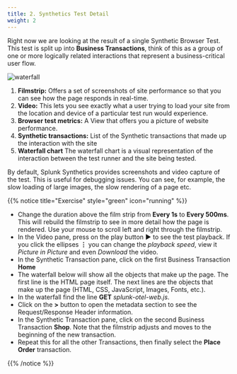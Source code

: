 ```yaml
---
title: 2. Synthetics Test Detail
weight: 2
---
```


Right now we are looking at the result of a single Synthetic Browser Test. This test is split up into **Business Transactions**, think of this as a group of one or more logically related interactions that represent a business-critical user flow.

![waterfall](../images/synth-waterfall.png)

1. **Filmstrip:** Offers a set of screenshots of site performance so that you can see how the page responds in real-time.
2. **Video:** This lets you see exactly what a user trying to load your site from the location and device of a particular test run would experience.
3. **Browser test metrics:**  A View that offers you a picture of website performance.
4. **Synthetic transactions:**  List of the Synthetic transactions that made up the interaction with the site
5. **Waterfall chart**  The waterfall chart is a visual representation of the interaction between the test runner and the site being tested.

By default, Splunk Synthetics provides screenshots and video capture of the test. This is useful for debugging issues. You can see, for example, the slow loading of large images, the slow rendering of a page etc.

{{% notice title="Exercise" style="green" icon="running" %}}

* Change the duration above the film strip from **Every 1s** to **Every 500ms**. This will rebuild the filmstrip to see in more detail how the page is rendered. Use your mouse to scroll left and right through the filmstrip.
* In the Video pane, press on the play button **▶** to see the test playback. If you click the ellipses **⋮** you can change the *playback speed*, view it *Picture in Picture* and even *Download* the video.
* In the Synthetic Transaction pane, click on the first Business Transaction **Home**
* The waterfall below will show all the objects that make up the page. The first line is the HTML page itself. The next lines are the objects that make up the page (HTML, CSS, JavaScript, Images, Fonts, etc.).
* In the waterfall find the line **GET** *splunk-otel-web.js*.
* Click on the **>** button to open the metadata section to see the Request/Response Header information.
* In the Synthetic Transaction pane, click on the second Business Transaction **Shop**. Note that the filmstrip adjusts and moves to the beginning of the new transaction.
* Repeat this for all the other Transactions, then finally select the **Place Order** transaction.

{{% /notice %}}
